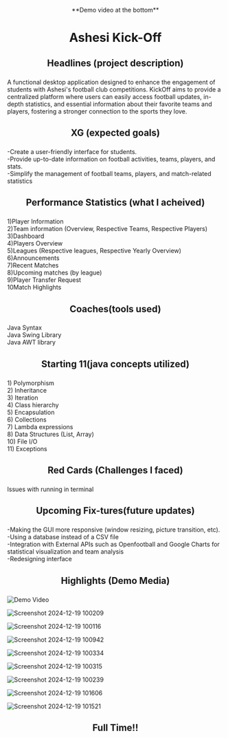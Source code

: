 <p align="center">**Demo video at the bottom**</p>

###

<h1 align="center">Ashesi Kick-Off</h1>

###

<h2 align="center">Headlines (project description)</h2>

###

<p align="left">A functional desktop application designed to enhance the engagement of students with Ashesi's football club competitions. KickOff aims to provide a centralized platform where users can easily access football updates, in-depth statistics, and essential information about their favorite teams and players, fostering a stronger connection to the sports they love.</p>

###

<h2 align="center">XG (expected goals)</h2>

###

<p align="left">-Create a user-friendly interface for students.<br>-Provide up-to-date information on football activities, teams, players, and stats.<br>-Simplify the management of football teams, players, and match-related statistics</p>

###

<h2 align="center">Performance Statistics (what I acheived)</h2>

###

<p align="left">1)Player Information<br>2)Team information (Overview, Respective Teams, Respective Players)<br>3)Dashboard<br>4)Players Overview<br>5)Leagues (Respective leagues, Respective Yearly Overview)<br>6)Announcements<br>7)Recent Matches<br>8)Upcoming matches (by league)<br>9)Player Transfer Request<br>10Match Highlights</p>

###

<h2 align="center">Coaches(tools used)</h2>

###

<p align="left">Java Syntax<br>Java Swing Library<br>Java AWT library</p>

###

<h2 align="center">Starting 11(java concepts utilized)</h2>

###

<p align="left">1) Polymorphism<br>2) Inheritance<br>3) Iteration<br>4) Class hierarchy<br>5) Encapsulation<br>6) Collections<br>7) Lambda expressions<br>8) Data Structures (List, Array)<br>10) File I/O<br>11) Exceptions</p>

###

<h2 align="center">Red Cards (Challenges I faced)</h2>

###

<p align="left">Issues with running in terminal</p>

###

<h2 align="center">Upcoming Fix-tures(future updates)</h2>

###

<p align="left">-Making the GUI more responsive (window resizing, picture transition, etc).<br>-Using a database instead of a CSV file<br>-Integration with External APIs such as Openfootball and Google Charts for statistical visualization and team analysis<br>-Redesigning interface</p>

###

<h2 align="center">Highlights (Demo Media)</h2>

###



![Demo Video](KickOff-demogif.gif)

![Screenshot 2024-12-19 100209](https://github.com/user-attachments/assets/99a3b485-9fd4-4b44-aa66-b76fd7102e19)

![Screenshot 2024-12-19 100116](https://github.com/user-attachments/assets/c6912ae3-4456-4685-a383-138382821066)

![Screenshot 2024-12-19 100942](https://github.com/user-attachments/assets/7ea92d40-0056-463e-945b-231f0b1a286f)

![Screenshot 2024-12-19 100334](https://github.com/user-attachments/assets/72a93697-1aa6-4405-b16d-b7ae2984a226)

![Screenshot 2024-12-19 100315](https://github.com/user-attachments/assets/9ed940a5-bcc1-4c0d-9362-0fc843ec80de)

![Screenshot 2024-12-19 100239](https://github.com/user-attachments/assets/01c6c993-6486-4dfd-925f-ed02791e9444)

![Screenshot 2024-12-19 101606](https://github.com/user-attachments/assets/9e9a1ed6-e976-479f-912f-b5978e6f75e2)

![Screenshot 2024-12-19 101521](https://github.com/user-attachments/assets/afe91b69-40d7-44b3-bebb-d908546c91f2)

###

<h2 align="center">Full Time!!</h2>

###
